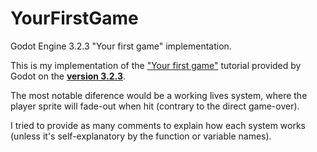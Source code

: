 # YourFirstGame
Godot Engine 3.2.3 "Your first game" implementation.

This is my implementation of the ["Your first game"](https://docs.godotengine.org/en/3.3/getting_started/step_by_step/your_first_game.html) tutorial provided by Godot on the [**version 3.2.3**](https://downloads.tuxfamily.org/godotengine/3.2.3/).

The most notable diference would be a working lives system, where the player sprite will fade-out when hit (contrary to the direct game-over).

I tried to provide as many comments to explain how each system works (unless it's  self-explanatory by the function or variable names).
